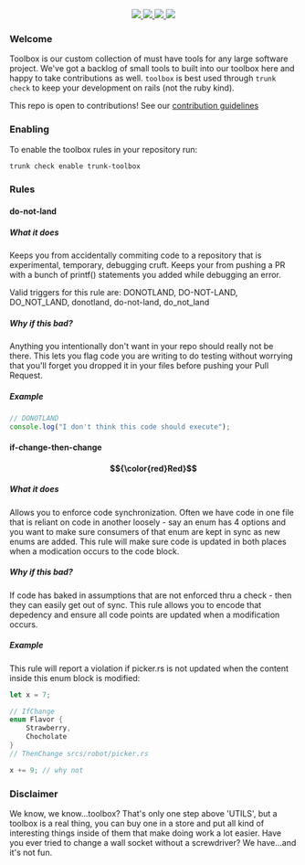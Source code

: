 <!-- trunk-ignore-all(trunk-toolbox) -->
<!-- trunk-ignore-all(markdownlint/MD024) -->

<!-- trunk-ignore(markdownlint/MD041) -->
<p align="center">
  <a href="https://marketplace.visualstudio.com/items?itemName=Trunk.io">
    <img src="https://img.shields.io/visual-studio-marketplace/i/Trunk.io?logo=visualstudiocode"/>
  </a>
  <a href="https://slack.trunk.io">
    <img src="https://img.shields.io/badge/slack-slack.trunk.io-blue?logo=slack"/>
  </a>
  <a href="https://docs.trunk.io">
    <img src="https://img.shields.io/badge/docs.trunk.io-7f7fcc?label=docs&logo=readthedocs&labelColor=555555&logoColor=ffffff"/>
  </a>
    <a href="https://trunk.io">
    <img src="https://img.shields.io/badge/trunk.io-enabled-brightgreen?logo=data:image/svg%2bxml;base64,PHN2ZyB4bWxucz0iaHR0cDovL3d3dy53My5vcmcvMjAwMC9zdmciIGZpbGw9Im5vbmUiIHN0cm9rZT0iI0ZGRiIgc3Ryb2tlLXdpZHRoPSIxMSIgdmlld0JveD0iMCAwIDEwMSAxMDEiPjxwYXRoIGQ9Ik01MC41IDk1LjVhNDUgNDUgMCAxIDAtNDUtNDVtNDUtMzBhMzAgMzAgMCAwIDAtMzAgMzBtNDUgMGExNSAxNSAwIDAgMC0zMCAwIi8+PC9zdmc+"/>
  </a>
</p>

### Welcome

Toolbox is our custom collection of must have tools for any large software project. We've got a backlog of small tools to built into our toolbox here and happy to take contributions as well. `toolbox` is best used through `trunk check` to keep your development on rails (not the ruby kind).

This repo is open to contributions! See our
[contribution guidelines](https://github.com/trunk-io/toolbox/blob/main/CONTRIBUTING.md)

### Enabling

To enable the toolbox rules in your repository run:

```bash
trunk check enable trunk-toolbox
```

### Rules

#### do-not-land

##### What it does

Keeps you from accidentally commiting code to a repository that is experimental, temporary, debugging cruft. Keeps your from pushing a PR with a bunch of printf() statements you added while debugging an error.

Valid triggers for this rule are: DONOTLAND, DO-NOT-LAND, DO_NOT_LAND, donotland, do-not-land, do_not_land

##### Why if this bad?

Anything you intentionally don't want in your repo should really not be there. This lets you flag code you are writing to do testing without worrying that you'll forget you dropped it in your files before pushing your Pull Request.

##### Example

```typescript
// DONOTLAND
console.log("I don't think this code should execute");
```

#### if-change-then-change

#### $${\color{red}Red}$$

##### What it does

Allows you to enforce code synchronization. Often we have code in one file that is reliant on code in another loosely - say an enum has 4 options and you want to make sure consumers of that enum are kept in sync as new enums are added. This rule will make sure code is updated in both places when a modication occurs to the code block.

##### Why if this bad?

If code has baked in assumptions that are not enforced thru a check - then they can easily get out of sync. This rule allows you to encode that depedency and ensure all code points are updated when a modification occurs.

##### Example

This rule will report a violation if picker.rs is not updated when the content inside this enum block is modified:

```rust
let x = 7;

// IfChange
enum Flavor {
    Strawberry,
    Chocholate
}
// ThenChange srcs/robot/picker.rs

x += 9; // why not
```

### Disclaimer

We know, we know...toolbox? That's only one step above 'UTILS', but a toolbox is a real thing, you can buy one in a store and put all kind of interesting things inside of them that make doing work a lot easier. Have you ever tried to change a wall socket without a screwdriver? We have...and it's not fun.
